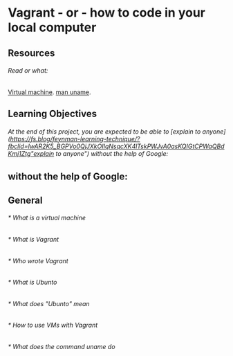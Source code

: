 # Vagrant - or - how to code in your local computer
## Resources
###### Read or what: ######

[Virtual machine](https://en.wikipedia.org/wiki/Virtual_machine "Virtual machine").
[man uname](https://linux.die.net/man/1/uname "man uname").

## Learning Objectives

###### At the end of this project, you are expected to be able to [explain to anyone](https://fs.blog/feynman-learning-technique/?fbclid=IwAR2K5_BGPVo0QjJXkOIIqNsqcXK4lTskPWJvA0asKQIGtCPWaQBdKmj1Ztg"explain to anyone")  without the help of Google:  ######

## without the help of Google:

## General

###### * What is a virtual machine ######
###### * What is Vagrant ######
###### * Who wrote Vagrant ######
###### * What is Ubunto ######
###### * What does "Ubunto" mean ######
###### * How to use VMs with Vagrant ######
###### * What does the command uname do ######

